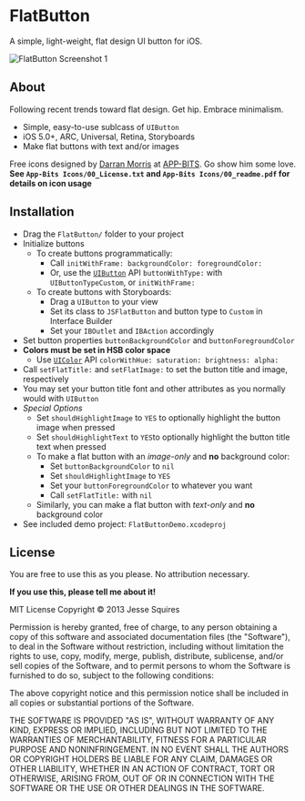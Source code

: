 # FlatButton

A simple, light-weight, flat design UI button for iOS.

![FlatButton Screenshot 1][1]

## About

Following recent trends toward flat design. Get hip. Embrace minimalism.

* Simple, easy-to-use sublcass of `UIButton`
* iOS 5.0+, ARC, Universal, Retina, Storyboards
* Make flat buttons with text and/or images

Free icons designed by [Darran Morris](https://twitter.com/darranmorris) at [APP-BITS](http://app-bits.com). Go show him some love.
**See `App-Bits Icons/00_License.txt` and `App-Bits Icons/00_readme.pdf` for details on icon usage**

## Installation

* Drag the `FlatButton/` folder to your project
* Initialize buttons
	* To create buttons programmatically:
		* Call `initWithFrame: backgroundColor: foregroundColor:`
		* Or, use the [`UIButton`][2] API `buttonWithType:` with `UIButtonTypeCustom`, or `initWithFrame:`
	* To create buttons with Storyboards:
		* Drag a `UIButton` to your view
		* Set its class to `JSFlatButton` and button type to `Custom` in Interface Builder
		* Set your `IBOutlet` and `IBAction` accordingly
* Set button properties `buttonBackgroundColor` and `buttonForegroundColor`
* **Colors must be set in HSB color space**
	* Use [`UIColor`][3] API `colorWithHue: saturation: brightness: alpha:`
* Call `setFlatTitle:` and `setFlatImage:` to set the button title and image, respectively
* You may set your button title font and other attributes as you normally would with `UIButton`
* *Special Options*
	* Set `shouldHighlightImage` to `YES` to optionally highlight the button image when pressed
	* Set `shouldHighlightText` to `YES`to optionally highlight the button title text when pressed
	* To make a flat button with an *image-only* and **no** background color:
		* Set `buttonBackgroundColor` to `nil`
		* Set `shouldHighlightImage` to `YES`
		* Set your `buttonForegroundColor` to whatever you want
		* Call `setFlatTitle:` with `nil`
	* Similarly, you can make a flat button with *text-only* and **no** background color
* See included demo project: `FlatButtonDemo.xcodeproj` 

## License

You are free to use this as you please. No attribution necessary. 

**If you use this, please tell me about it!**

MIT License
Copyright &copy; 2013 Jesse Squires

Permission is hereby granted, free of charge, to any person obtaining a copy of this software and associated documentation files (the "Software"), to deal in the Software without restriction, including without limitation the rights to use, copy, modify, merge, publish, distribute, sublicense, and/or sell copies of the Software, and to permit persons to whom the Software is furnished to do so, subject to the following conditions:

The above copyright notice and this permission notice shall be included in all copies or substantial portions of the Software.

THE SOFTWARE IS PROVIDED "AS IS", WITHOUT WARRANTY OF ANY KIND, EXPRESS OR IMPLIED, INCLUDING BUT NOT LIMITED TO THE WARRANTIES OF MERCHANTABILITY, FITNESS FOR A PARTICULAR PURPOSE AND NONINFRINGEMENT. IN NO EVENT SHALL THE AUTHORS OR COPYRIGHT HOLDERS BE LIABLE FOR ANY CLAIM, DAMAGES OR OTHER LIABILITY, WHETHER IN AN ACTION OF CONTRACT, TORT OR OTHERWISE, ARISING FROM, OUT OF OR IN CONNECTION WITH THE SOFTWARE OR THE USE OR OTHER DEALINGS IN THE SOFTWARE.

[1]:https://raw.github.com/jessesquires/FlatButton/master/Screenshots/screenshot-iphone4.png

[2]:http://developer.apple.com/library/ios/#DOCUMENTATION/UIKit/Reference/UIButton_Class/UIButton/UIButton.html
[3]:http://developer.apple.com/library/ios/#documentation/uikit/reference/UIColor_Class/Reference/Reference.html